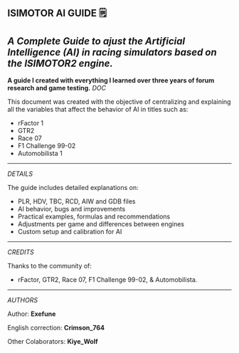 ISIMOTOR AI GUIDE 🗒️
---
*A Complete Guide to ajust the Artificial Intelligence (AI) in racing simulators based on the ISIMOTOR2 engine.*
---
**A guide I created with everything I learned over three years of forum research and game testing.**
*DOC*

This document was created with the objective of centralizing and explaining all the variables that affect the behavior of AI in titles such as:

- rFactor 1
- GTR2
- Race 07
- F1 Challenge 99-02
- Automobilista 1

---
*DETAILS*

The guide includes detailed explanations on:
- PLR, HDV, TBC, RCD, AIW and GDB files
- AI behavior, bugs and improvements
- Practical examples, formulas and recommendations
- Adjustments per game and differences between engines
- Custom setup and calibration for AI
---
*CREDITS*

Thanks to the community of:
- rFactor, GTR2, Race 07, F1 Challenge 99-02, & Automobilista.
---
*AUTHORS*

Author: **Exefune**

English correction: **Crimson_764**

Other Colaborators: **Kiye_Wolf**
